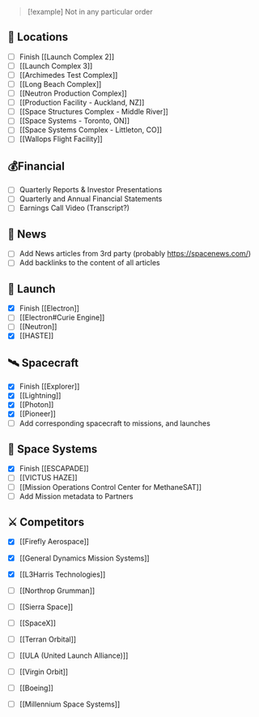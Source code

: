 >[!example] Not in any particular order
## 📍 Locations

- [ ] Finish [[Launch Complex 2]]
- [ ] [[Launch Complex 3]]
- [ ] [[Archimedes Test Complex]]
- [ ] [[Long Beach Complex]]
- [ ] [[Neutron Production Complex]]
- [ ] [[Production Facility - Auckland, NZ]]
- [ ] [[Space Structures Complex - Middle River]]
- [ ] [[Space Systems - Toronto, ON]]
- [ ] [[Space Systems Complex - Littleton, CO]]
- [ ] [[Wallops Flight Facility]]

## 💰Financial
- [ ] Quarterly Reports & Investor Presentations
- [ ] Quarterly and Annual Financial Statements
- [ ] Earnings Call Video (Transcript?)
## 📰 News

- [ ] Add News articles from 3rd party (probably https://spacenews.com/) 
- [ ] Add backlinks to the content of all articles

## 🚀 Launch

- [x] Finish [[Electron]]
- [ ] [[Electron#Curie Engine]]
- [ ] [[Neutron]]
- [x] [[HASTE]]

## 🛰️ Spacecraft

- [x] Finish [[Explorer]]
- [x] [[Lightning]]
- [x] [[Photon]]
- [x] [[Pioneer]]
- [ ] Add corresponding spacecraft to missions, and launches

## 📡 Space Systems

- [x] Finish [[ESCAPADE]]
- [ ] [[VICTUS HAZE]]
- [ ] [[Mission Operations Control Center for MethaneSAT]]
- [ ] Add Mission metadata to Partners

## ⚔️ Competitors

- [x] [[Firefly Aerospace]]
- [x] [[General Dynamics Mission Systems]]
- [x] [[L3Harris Technologies]]
- [ ] [[Northrop Grumman]]
- [ ] [[Sierra Space]]
- [ ] [[SpaceX]]
- [ ] [[Terran Orbital]]
- [ ] [[ULA (United Launch Alliance)]]
- [ ] [[Virgin Orbit]]
- [ ] [[Boeing]]
- [ ] [[Millennium Space Systems]]


